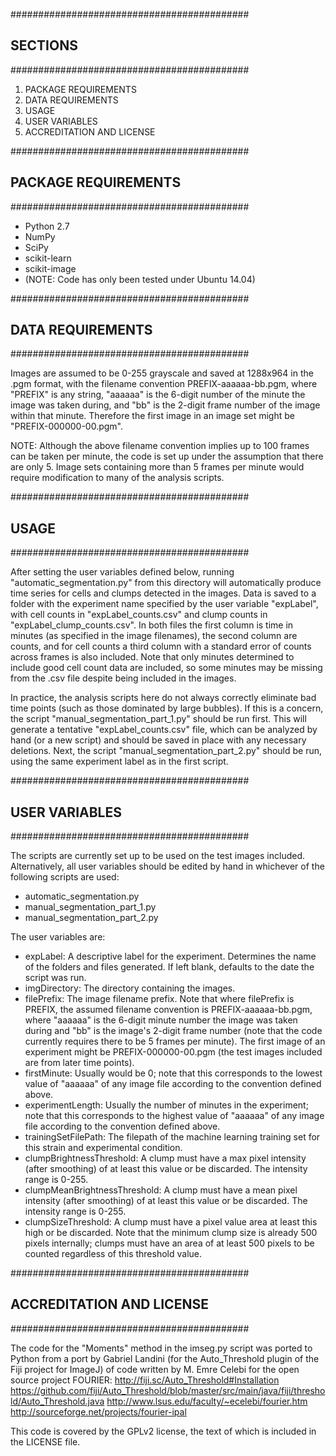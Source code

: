 ###########################################
##               SECTIONS                ##
###########################################

1. PACKAGE REQUIREMENTS
2. DATA REQUIREMENTS
3. USAGE
4. USER VARIABLES
5. ACCREDITATION AND LICENSE

###########################################
##         PACKAGE REQUIREMENTS          ##
###########################################

- Python 2.7
- NumPy
- SciPy
- scikit-learn
- scikit-image
- (NOTE: Code has only been tested under
   Ubuntu 14.04)

###########################################
##           DATA REQUIREMENTS           ##
###########################################

Images are assumed to be 0-255 grayscale and saved
at 1288x964 in the .pgm format, with the filename
convention PREFIX-aaaaaa-bb.pgm, where "PREFIX"
is any string, "aaaaaa" is the 6-digit number of
the minute the image was taken during, and "bb"
is the 2-digit frame number of the image within
that minute. Therefore the first image in an
image set might be "PREFIX-000000-00.pgm".

NOTE: Although the above filename convention
implies up to 100 frames can be taken per minute,
the code is set up under the assumption that
there are only 5. Image sets containing more than
5 frames per minute would require modification
to many of the analysis scripts.

###########################################
##                USAGE                  ##
###########################################

After setting the user variables defined below,
running "automatic_segmentation.py" from this
directory will automatically produce time series
for cells and clumps detected in the images. Data
is saved to a folder with the experiment name
specified by the user variable "expLabel", with
cell counts in "expLabel_counts.csv" and clump
counts in "expLabel_clump_counts.csv". In both
files the first column is time in minutes (as
specified in the image filenames), the second
column are counts, and for cell counts a third
column with a standard error of counts across
frames is also included. Note that only minutes
determined to include good cell count data are
included, so some minutes may be missing from
the .csv file despite being included in the images.

In practice, the analysis scripts here do not
always correctly eliminate bad time points (such
as those dominated by large bubbles). If this is
a concern, the script "manual_segmentation_part_1.py"
should be run first. This will generate a tentative
"expLabel_counts.csv" file, which can be analyzed by
hand (or a new script) and should be saved in place
with any necessary deletions. Next, the script
"manual_segmentation_part_2.py" should be run, using
the same experiment label as in the first script.

###########################################
##           USER VARIABLES              ##
###########################################

The scripts are currently set up to be used on
the test images included. Alternatively, all
user variables should be edited by hand in
whichever of the following scripts are used:

- automatic_segmentation.py
- manual_segmentation_part_1.py
- manual_segmentation_part_2.py

The user variables are:

- expLabel: A descriptive label for the experiment.
    Determines the name of the folders and files
    generated. If left blank, defaults to the date
    the script was run.
- imgDirectory: The directory containing the images.
- filePrefix: The image filename prefix. Note that
    where filePrefix is PREFIX, the assumed filename
    convention is PREFIX-aaaaaa-bb.pgm, where "aaaaaa"
    is the 6-digit minute number the image was taken
    during and "bb" is the image's 2-digit frame number
    (note that the code currently requires there to be
    5 frames per minute). The first image of an
    experiment might be PREFIX-000000-00.pgm (the test
    images included are from later time points).
- firstMinute: Usually would be 0; note that this
    corresponds to the lowest value of "aaaaaa" of
    any image file according to the convention defined
    above.
- experimentLength: Usually the number of minutes in
    the experiment; note that this corresponds to the
    highest value of "aaaaaa" of any image file
    according to the convention defined above.
- trainingSetFilePath: The filepath of the machine
    learning training set for this strain and
    experimental condition.
- clumpBrightnessThreshold: A clump must have a max
    pixel intensity (after smoothing) of at least this
    value or be discarded. The intensity range is 0-255.
- clumpMeanBrightnessThreshold: A clump must have a
    mean pixel intensity (after smoothing) of at least
    this value or be discarded. The intensity range
    is 0-255.
- clumpSizeThreshold: A clump must have a pixel value
    area at least this high or be discarded. Note that
    the minimum clump size is already 500 pixels
    internally; clumps must have an area of at least 500
    pixels to be counted regardless of this threshold
    value.

###########################################
##       ACCREDITATION AND LICENSE       ##
###########################################

The code for the "Moments" method in the imseg.py script
was ported to Python from a port by Gabriel Landini
(for the Auto_Threshold plugin of the Fiji project for
ImageJ) of code written by M. Emre Celebi for the open
source project FOURIER:
http://fiji.sc/Auto_Threshold#Installation
https://github.com/fiji/Auto_Threshold/blob/master/src/main/java/fiji/threshold/Auto_Threshold.java
http://www.lsus.edu/faculty/~ecelebi/fourier.htm 
http://sourceforge.net/projects/fourier-ipal

This code is covered by the GPLv2 license, the text of which
is included in the LICENSE file.
